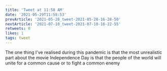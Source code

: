 ```yaml
---
title: 'Tweet at 11:58 AM'
date: '2021-05-29T11:58:53'
prevArticle: '2021-05-28_tweet-2021-05-28-16-28-50'
nextArticle: '2021-07-10_tweet-2021-07-10-18-22-55'
retweets: 0
likes: 1
tags: tweet
---
```

The one thing I've realised during this pandemic is that the most unrealistic part about the movie Independence Day is that the people of the world will unite for a common cause or to fight a common enemy